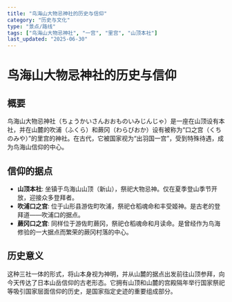 ```yaml
---
title: "鸟海山大物忌神社的历史与信仰"
category: "历史与文化"
type: "景点/路线"
tags: ["鸟海山大物忌神社", "一宫", "里宫", "山顶本社"]
last_updated: "2025-06-30"
---
```


# 鸟海山大物忌神社的历史与信仰

## 概要
鸟海山大物忌神社（ちょうかいさんおおものいみじんじゃ）是一座在山顶设有本社，并在山麓的吹浦（ふくら）和蕨冈（わらびおか）设有被称为“口之宫（くちのみや）”的里宫的神社。在古代，它被国家视为“出羽国一宫”，受到特殊待遇，成为鸟海山信仰的中心。

## 信仰的据点
- **山顶本社**: 坐镇于鸟海山山顶（新山），祭祀大物忌神。仅在夏季登山季节开放，迎接众多登拜者。
- **吹浦口之宫**: 位于山形县游佐町吹浦，祭祀仓稻魂命和丰受姬神。是古老的登拜道——吹浦口的据点。
- **蕨冈口之宫**: 同样位于游佐町蕨冈，祭祀仓稻魂命和月读命。是曾经作为鸟海修验的一大据点而繁荣的蕨冈村落的中心。

## 历史意义
这种三社一体的形式，将山本身视为神明，并从山麓的据点出发前往山顶参拜，向今天传达了日本山岳信仰的古老形态。它拥有山顶和山麓的宫殿隔年举行国家祭祀等吸引国家层面信仰的历史，是国家指定史迹的重要组成部分。